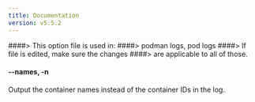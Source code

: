 ```yaml
---
title: Documentation
version: v5.5.2
---
```


####> This option file is used in:
####>   podman logs, pod logs
####> If file is edited, make sure the changes
####> are applicable to all of those.
#### **--names**, **-n**

Output the container names instead of the container IDs in the log.
